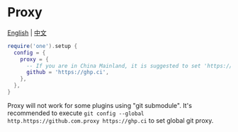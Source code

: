 # Proxy

[English](./proxy.md) | [中文](./proxy.zh.md)

```lua
require('one').setup {
  config = {
    proxy = {
      -- If you are in China Mainland, it is suggested to set 'https://ghp.ci'. Otherwise, remove this option.
      github = 'https://ghp.ci',
    },
  },
}
```

Proxy will not work for some plugins using "git submodule". It's recommended to execute `git config --global http.https://github.com.proxy https://ghp.ci` to set global git proxy.

